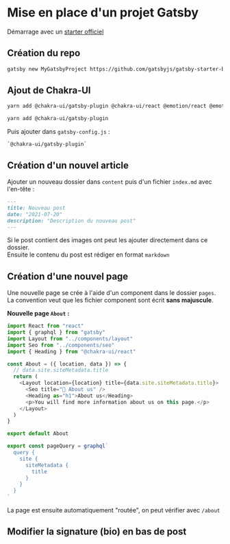 # Mise en place d'un projet Gatsby

Démarrage avec un [starter officiel](https://github.com/gatsbyjs/gatsby-starter-blog)

## Création du repo

```zsh
gatsby new MyGatsbyProject https://github.com/gatsbyjs/gatsby-starter-blog.git
```

## Ajout de Chakra-UI

```zsh
yarn add @chakra-ui/gatsby-plugin @chakra-ui/react @emotion/react @emotion/styled framer-motion
```

```zsh
yarn add @chakra-ui/gatsby-plugin
```

Puis ajouter dans `gatsby-config.js` :

```
`@chakra-ui/gatsby-plugin`
```

## Création d'un nouvel article

Ajouter un nouveau dossier dans `content` puis d'un fichier `index.md` avec l'en-tête :

```markdown
---
title: Nouveau post
date: "2021-07-20"
description: "Description du nouveau post"
---
```

Si le post contient des images ont peut les ajouter directement dans ce dossier.  
Ensuite le contenu du post est rédiger en format `markdown`

## Création d'une nouvel page

Une nouvelle page se crée à l'aide d'un component dans le dossier `pages`. La convention veut que les fichier component sont écrit **sans majuscule**.

**Nouvelle page `About` :**

```js
import React from "react"
import { graphql } from "gatsby"
import Layout from "../components/layout"
import Seo from "../components/seo"
import { Heading } from "@chakra-ui/react"

const About = ({ location, data }) => {
  // data.site.siteMetadata.title
  return (
    <Layout location={location} title={data.site.siteMetadata.title}>
      <Seo title="🎉 About us" />
      <Heading as="h1">About us</Heading>
      <p>You will find more information about us on this page.</p>
    </Layout>
  )
}

export default About

export const pageQuery = graphql`
  query {
    site {
      siteMetadata {
        title
      }
    }
  }
`
```

La page est ensuite automatiquement "routée", on peut vérifier avec `/about`

## Modifier la signature (bio) en bas de post
